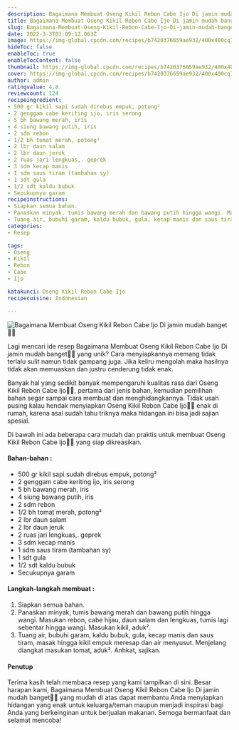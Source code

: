 ```yaml
---
description: Bagaimana Membuat Oseng Kikil Rebon Cabe Ijo Di jamin mudah banget"
title: Bagaimana Membuat Oseng Kikil Rebon Cabe Ijo Di jamin mudah banget
slug: Bagaimana-Membuat-Oseng-Kikil-Rebon-Cabe-Ijo-Di-jamin-mudah-banget
date: 2022-3-3T03:09:12.063Z
image: https://img-global.cpcdn.com/recipes/b7420376659ae932/400x400cq70/photo.jpg
hideToc: false
enableToc: true
enableTocContent: false
thumbnail: https://img-global.cpcdn.com/recipes/b7420376659ae932/400x400cq70/photo.jpg
cover: https://img-global.cpcdn.com/recipes/b7420376659ae932/400x400cq70/photo.jpg
author: admin
ratingvalue: 4.8
reviewcount: 124
recipeingredient:
- 500 gr kikil sapi sudah direbus empuk, potong²
- 2 genggam cabe keriting ijo, iris serong
- 5 bh bawang merah, iris
- 4 siung bawang putih, iris
- 2 sdm rebon
- 1/2 bh tomat merah, potong²
- 2 lbr daun salam
- 2 lbr daun jeruk
- 2 ruas jari lengkuas,. geprek
- 3 sdm kecap manis
- 1 sdm saus tiram (tambahan sy)
- 1 sdt gula
- 1/2 sdt kaldu bubuk
- Secukupnya garam
recipeinstructions:
- Siapkan semua bahan.
- Panaskan minyak, tumis bawang merah dan bawang putih hingga wangi. Masukan rebon, cabe hijau, daun salam dan lengkuas, tumis lagi sebentar hingga wangi. Masukan kikil, aduk².
- Tuang air, bubuhi garam, kaldu bubuk, gula, kecap manis dan saus tiram, masak hingga kikil empuk meresap dan air menyusut. Menjelang diangkat masukan tomat, aduk². Anhkat, sajikan.
categories:
- Resep

tags:
- Oseng
- Kikil
- Rebon
- Cabe
- Ijo

katakunci: Oseng Kikil Rebon Cabe Ijo
recipecuisine: Indonesian

---
```


![Bagaimana Membuat Oseng Kikil Rebon Cabe Ijo Di jamin mudah banget👩‍🍳](https://img-global.cpcdn.com/recipes/b7420376659ae932/400x400cq70/photo.jpg)

Lagi mencari ide resep Bagaimana Membuat Oseng Kikil Rebon Cabe Ijo Di jamin mudah banget👩‍🍳 yang unik? Cara menyiapkannya memang tidak terlalu sulit namun tidak gampang juga. Jika keliru mengolah maka hasilnya tidak akan memuaskan dan justru cenderung tidak enak.

Banyak hal yang sedikit banyak mempengaruhi kualitas rasa dari Oseng Kikil Rebon Cabe Ijo👩‍🍳, pertama dari jenis bahan, kemudian pemilihan bahan segar sampai cara membuat dan menghidangkannya. Tidak usah pusing kalau hendak menyiapkan Oseng Kikil Rebon Cabe Ijo👩‍🍳 enak di rumah, karena asal sudah tahu triknya maka hidangan ini bisa jadi sajian spesial.

Di bawah ini ada beberapa cara mudah dan praktis untuk membuat Oseng Kikil Rebon Cabe Ijo👩‍🍳 yang siap dikreasikan.

<!--inarticleads1-->

#### Bahan-bahan :

- 500 gr kikil sapi sudah direbus empuk, potong²
- 2 genggam cabe keriting ijo, iris serong
- 5 bh bawang merah, iris
- 4 siung bawang putih, iris
- 2 sdm rebon
- 1/2 bh tomat merah, potong²
- 2 lbr daun salam
- 2 lbr daun jeruk
- 2 ruas jari lengkuas,. geprek
- 3 sdm kecap manis
- 1 sdm saus tiram (tambahan sy)
- 1 sdt gula
- 1/2 sdt kaldu bubuk
- Secukupnya garam

<!--inarticleads2-->

#### Langkah-langkah membuat :

1. Siapkan semua bahan.
1. Panaskan minyak, tumis bawang merah dan bawang putih hingga wangi. Masukan rebon, cabe hijau, daun salam dan lengkuas, tumis lagi sebentar hingga wangi. Masukan kikil, aduk².
1. Tuang air, bubuhi garam, kaldu bubuk, gula, kecap manis dan saus tiram, masak hingga kikil empuk meresap dan air menyusut. Menjelang diangkat masukan tomat, aduk². Anhkat, sajikan.

#### Penutup

Terima kasih telah membaca resep yang kami tampilkan di sini. Besar harapan kami, Bagaimana Membuat Oseng Kikil Rebon Cabe Ijo Di jamin mudah banget👩‍🍳 yang mudah di atas dapat membantu Anda menyiapkan hidangan yang enak untuk keluarga/teman maupun menjadi inspirasi bagi Anda yang berkeinginan untuk berjualan makanan. Semoga bermanfaat dan selamat mencoba!